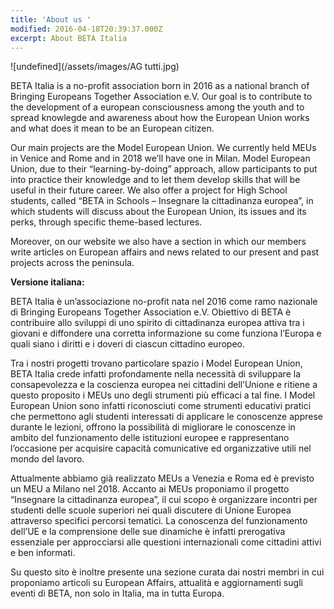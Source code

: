 ```yaml
---
title: 'About us '
modified: 2016-04-18T20:39:37.000Z
excerpt: About BETA Italia
---
```

![undefined](/assets/images/AG tutti.jpg)

BETA Italia is a no-profit association born in 2016 as a national branch of Bringing Europeans Together Association e.V. Our goal is to contribute to the development of a european consciousness among the youth and to spread knowlegde and awareness about how the European Union works and what does it mean to be an European citizen.

Our main projects are the Model European Union. We currently held MEUs in Venice and Rome and in 2018 we’ll have one in Milan. Model European Union, due to their “learning-by-doing” approach, allow participants to put into practice their knowledge and to let them develop skills that will be useful in their future career. We also offer a project for High School students, called “BETA in Schools – Insegnare la cittadinanza europea”, in which students will discuss about the European Union, its issues and its perks, through specific theme-based lectures. 

Moreover, on our website we also have a section in which our members write articles on European affairs and news related to our present and past projects across the peninsula.

**Versione italiana:**

BETA Italia è un’associazione no-profit nata nel 2016 come ramo nazionale di Bringing Europeans Together Association e.V. Obiettivo di BETA è contribuire allo sviluppi di uno spirito di cittadinanza europea attiva tra i giovani e diffondere una corretta informazione su come funziona l’Europa e quali siano i diritti e i doveri di ciascun cittadino europeo. 

Tra i nostri progetti trovano particolare spazio i Model European Union, BETA Italia crede infatti profondamente nella necessità di sviluppare la consapevolezza e la coscienza europea nei cittadini dell’Unione e ritiene a questo proposito i MEUs uno degli strumenti più efficaci a tal fine. I Model European Union sono infatti riconosciuti come strumenti educativi pratici che permettono agli studenti interessati di applicare le conoscenze apprese durante le lezioni, offrono la possibilità di migliorare le conoscenze in ambito del funzionamento delle istituzioni europee e rappresentano l’occasione per acquisire capacità comunicative ed organizzative utili nel mondo del lavoro.  

Attualmente abbiamo già realizzato MEUs a Venezia e Roma ed è previsto un MEU a Milano nel 2018. Accanto ai MEUs proponiamo il progetto “Insegnare la cittadinanza europea”, il cui scopo è organizzare incontri per studenti delle scuole superiori nei quali discutere di Unione Europea attraverso specifici percorsi tematici. La conoscenza del funzionamento dell’UE e la comprensione delle sue dinamiche è infatti prerogativa essenziale per approcciarsi alle questioni internazionali come cittadini attivi e ben informati. 

Su questo sito è inoltre presente una sezione curata dai nostri membri in cui proponiamo articoli su European Affairs, attualità e aggiornamenti sugli eventi di BETA, non solo in Italia, ma in tutta Europa.
